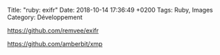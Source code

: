 Title:  "ruby: exifr"
Date:   2018-10-14 17:36:49 +0200
Tags: Ruby, Images
Category: Développement


<https://github.com/remvee/exifr>

<https://github.com/amberbit/xmp>
